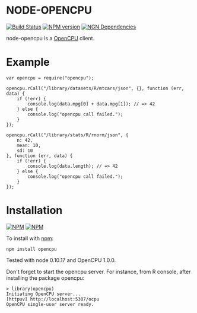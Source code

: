 NODE-OPENCPU
============

[![Build Status](https://travis-ci.org/albertosantini/node-opencpu.png)](https://travis-ci.org/albertosantini/node-opencpu)
[![NPM version](https://badge.fury.io/js/opencpu.png)](http://badge.fury.io/js/opencpu)
[![NGN Dependencies](https://david-dm.org/albertosantini/node-opencpu.png)](https://david-dm.org/albertosantini/node-opencpu)

node-opencpu is a [OpenCPU](https://public.opencpu.org/) client.

Example
========

    var opencpu = require("opencpu");

    opencpu.rCall("/library/datasets/R/mtcars/json", {}, function (err, data) {
        if (!err) {
            console.log(data.mpg[0] + data.mpg[1]); // => 42
        } else {
            console.log("opencpu call failed.");
        }
    });

    opencpu.rCall("/library/stats/R/rnorm/json", {
        n: 42,
        mean: 10,
        sd: 10
    }, function (err, data) {
        if (!err) {
            console.log(data.length); // => 42
        } else {
            console.log("opencpu call failed.");
        }
    });

Installation
============

[![NPM](https://nodei.co/npm/opencpu.png?downloads=true)](https://nodei.co/npm/opencpu/)
[![NPM](https://nodei.co/npm-dl/opencpu.png)](https://nodei.co/npm/opencpu/)

To install with [npm](http://github.com/isaacs/npm):

    npm install opencpu

Tested with node 0.10.17 and OpenCPU 1.0.0.

Don't forget to start the opencpu server. For instance, from R console, after
installing the package opencpu:

    > library(opencpu)
    Initiating OpenCPU server...
    [httpuv] http://localhost:5307/ocpu
    OpenCPU single-user server ready.
